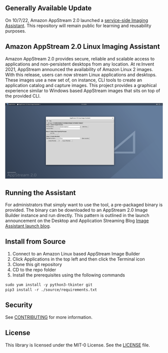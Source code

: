 ## Generally Available Update

On 10/7/22, Amazon AppStream 2.0 launched a [service-side Imaging Assistant](https://aws.amazon.com/about-aws/whats-new/2022/10/amazon-appstream-2-0-supports-linux-images-gui/). This repository will remain public for learning and reusability purposes.

## Amazon AppStream 2.0 Linux Imaging Assistant

Amazon AppStream 2.0 provides secure, reliable and scalable access to applications and non-persistent desktops from any location. At re:Invent 2021, AppStream announced the availability of Amazon Linux 2 images. With this release, users can now stream Linux applications and desktops. These images use a new set of, on instance, CLI tools to create an application catalog and capture images. This project provides a graphical experience similar to Windows based AppStream images that sits on top of the provided CLI.

![AppStream 2.0 Image Builder](https://github.com/aws-samples/appstream2-linux-imaging-assistant/blob/main/appstream2ImageBuilder.png)

## Running the Assistant

For administrators that simply want to use the tool, a pre-packaged binary is provided. The binary can be downloaded to an AppStream 2.0 Image Builder instance and run directly. This pattern is outlined in the launch announcement on the Desktop and Application Streaming Blog [Image Assistant launch blog](LINK).

## Install from Source

1. Connect to an Amazon Linux based AppStream Image Builder
2. Click Applications in the top left and then click the Terminal icon
3. Clone this git repository 
4. CD to the repo folder
5. Install the prerequisites using the following commands
```
sudo yum install -y python3-tkinter git
pip3 install -r ./source/requirements.txt
```

## Security

See [CONTRIBUTING](CONTRIBUTING.md#security-issue-notifications) for more information.

## License

This library is licensed under the MIT-0 License. See the [LICENSE](LICENSE) file.
